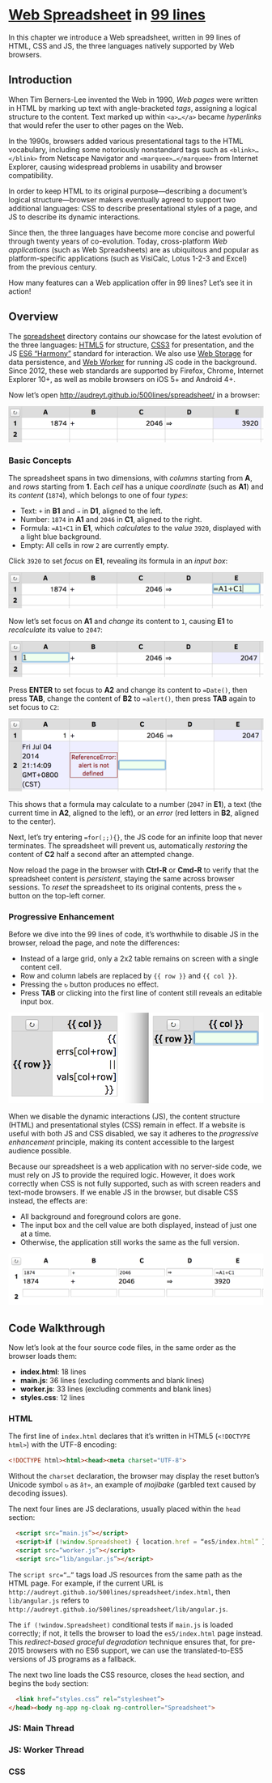 # [Web Spreadsheet](http://audreyt.github.io/500lines/spreadsheet/) in [99 lines](https://github.com/audreyt/500lines/tree/master/spreadsheet)

In this chapter we introduce a Web spreadsheet, written in 99 lines of HTML, CSS and JS, the three languages natively supported by Web browsers.

## Introduction

When Tim Berners-Lee invented the Web in 1990, _Web pages_ were written in HTML by marking up text with angle-bracketed _tags_, assigning a logical structure to the content. Text marked up within `<a>…</a>` became _hyperlinks_ that would refer the user to other pages on the Web.

In the 1990s, browsers added various presentational tags to the HTML vocabulary, including some notoriously nonstandard tags such as `<blink>…</blink>` from Netscape Navigator and `<marquee>…</marquee>` from Internet Explorer, causing widespread problems in usability and browser compatibility.

In order to keep HTML to its original purpose—describing a document’s logical structure—browser makers eventually agreed to support two additional languages: CSS to describe presentational styles of a page, and JS to describe its dynamic interactions.

Since then, the three languages have become more concise and powerful through twenty years of co-evolution. Today, cross-platform _Web applications_ (such as Web Spreadsheets) are as ubiquitous and popular as platform-specific applications (such as VisiCalc, Lotus 1-2-3 and Excel) from the previous century.

How many features can a Web application offer in 99 lines? Let’s see it in action!

## Overview

The [spreadsheet](https://github.com/audreyt/500lines/tree/master/spreadsheet) directory contains our showcase for the latest evolution of the three languages: [HTML5](http://www.w3.org/TR/html5/) for structure, [CSS3](http://www.w3.org/TR/css3-ui/) for presentation, and the JS [ES6 “Harmony”](http://wiki.ecmascript.org/doku.php?id=harmony:specification_drafts) standard for interaction. We also use [Web Storage](http://www.whatwg.org/specs/web-apps/current-work/multipage/webstorage.html) for data persistence, and [Web Worker](http://www.whatwg.org/specs/web-apps/current-work/multipage/workers.html) for running JS code in the background. Since 2012, these web standards are supported by Firefox, Chrome, Internet Explorer 10+, as well as mobile browsers on iOS 5+ and Android 4+.

Now let’s open http://audreyt.github.io/500lines/spreadsheet/ in a browser:

![Initial Screen](./images/01-initial.png)

### Basic Concepts

The spreadsheet spans in two dimensions, with _columns_ starting from **A**, and _rows_ starting from **1**. Each _cell_ has a unique _coordinate_ (such as **A1**) and its _content_ (`1874`), which belongs to one of four _types_:

* Text: `+` in **B1** and `⇒` in **D1**, aligned to the left.
* Number: `1874` in **A1** and `2046` in **C1**, aligned to the right.
* Formula:  `=A1+C1` in **E1**, which _calculates_ to the _value_ `3920`, displayed with a light blue background.
* Empty: All cells in row `2` are currently empty.

Click `3920` to set _focus_ on **E1**, revealing its formula in an _input box_:

![Input Box](./images/02-input.png)

Now let’s set focus on **A1** and _change_ its content to `1`, causing **E1** to _recalculate_ its value to `2047`:

![Changed Content](./images/03-changed.png)

Press **ENTER** to set focus to **A2** and change its content to `=Date()`, then press **TAB**, change the content of **B2** to `=alert()`, then press **TAB** again to set focus to `C2`:

![Formula Error](./images/04-error.png)

This shows that a formula may calculate to a number (`2047` in **E1**), a text (the current time in **A2**, aligned to the left), or an _error_ (red letters in **B2**, aligned to the center).

Next, let’s try entering `=for(;;){}`, the JS code for an infinite loop that never terminates. The spreadsheet will prevent us, automatically _restoring_ the content of **C2** half a second after an attempted change.

Now reload the page in the browser with **Ctrl-R** or **Cmd-R** to verify that the spreadsheet content is _persistent_, staying the same across browser sessions. To _reset_ the spreadsheet to its original contents, press the `↻` button on the top-left corner.

### Progressive Enhancement

Before we dive into the 99 lines of code, it’s worthwhile to disable JS in the browser, reload the page, and note the differences:

* Instead of a large grid, only a 2x2 table remains on screen with a single content cell.
* Row and column labels are replaced by `{{ row }}` and `{{ col }}`.
* Pressing the `↻` button produces no effect.
* Press **TAB** or clicking into the first line of content still reveals an editable input box.

![With JavaScript Disabled](./images/05-nojs.png)

When we disable the dynamic interactions (JS), the content structure (HTML) and presentational styles (CSS) remain in effect. If a website is useful with both JS and CSS disabled, we say it adheres to the _progressive enhancement_ principle, making its content accessible to the largest audience possible.

Because our spreadsheet is a web application with no server-side code, we must rely on JS to provide the required logic. However, it does work correctly when CSS is not fully supported, such as with screen readers and text-mode browsers. If we enable JS in the browser, but disable CSS instead, the effects are:

* All background and foreground colors are gone.
* The input box and the cell value are both displayed, instead of just one at a time.
* Otherwise, the application still works the same as the full version.

![With CSS Disabled](./images/06-nocss.png)

## Code Walkthrough

Now let’s look at the four source code files, in the same order as the browser loads them:

* **index.html**: 18 lines
* **main.js**: 36 lines (excluding comments and blank lines)
* **worker.js**: 33 lines (excluding comments and blank lines)
* **styles.css**: 12 lines

### HTML

The first line of `index.html` declares that it’s written in HTML5 (`<!DOCTYPE html>`) with the UTF-8 encoding:

```html
<!DOCTYPE html><html><head><meta charset="UTF-8">
```

Without the `charset` declaration, the browser may display the reset button’s Unicode symbol `↻` as `â†»`, an example of _mojibake_ (garbled text caused by decoding issues).

The next four lines are JS declarations, usually placed within the `head` section:

```html
  <script src=“main.js”></script>
  <script>if (!window.Spreadsheet) { location.href = “es5/index.html” }</script>
  <script src=“worker.js”></script>
  <script src=“lib/angular.js”></script>
```

The `script src=“…”` tags load JS resources from the same path as the HTML page. For example,  if the current URL is `http://audreyt.github.io/500lines/spreadsheet/index.html`, then `lib/angular.js` refers to `http://audreyt.github.io/500lines/spreadsheet/lib/angular.js`.

The `if (!window.Spreadsheet)` conditional tests if `main.js` is loaded correctly; if not, it tells the browser to load the `es5/index.html` page instead. This _redirect-based graceful degradation_ technique ensures that, for pre-2015 browsers with no ES6 support, we can use the translated-to-ES5 versions of JS programs as a fallback.

The next two line loads the CSS resource, closes the `head` section, and begins the `body` section:

```html
  <link href=“styles.css” rel=“stylesheet”>
</head><body ng-app ng-cloak ng-controller="Spreadsheet">
```

### JS: Main Thread

### JS: Worker Thread

### CSS

